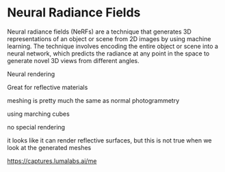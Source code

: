 # Neural Radiance Fields

Neural radiance fields (NeRFs) are a technique that generates 3D representations of an object or scene from 2D images by using machine learning. The technique involves encoding the entire object or scene into a neural network, which predicts the radiance at any point in the space to generate novel 3D views from different angles.

Neural rendering

Great for reflective materials

meshing is pretty much the same as normal photogrammetry

using marching cubes

no special rendering

it looks like it can render reflective surfaces, but this is not true when we look at the generated meshes

https://captures.lumalabs.ai/me